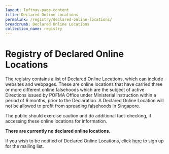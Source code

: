 ```yaml
---
layout: leftnav-page-content
title: Declared Online Locations
permalink: /registry/declared-online-locations/
breadcrumb: Declared Online Locations
collection_name: registry
---
```


# Registry of Declared Online Locations


The registry contains a list of Declared Online Locations, which can include websites and webpages. 
These are online locations that have carried three or more different online falsehoods which are the subject of active Directions issued by POFMA Office under Ministerial instruction within a period of 6 months, prior to the Declaration.
A Declared Online Location will not be allowed to profit from spreading falsehoods in Singapore.

The public should exercise caution and do additional fact-checking, if accessing these online locations for information.

**There are currently no declared online locations.**

If you wish to be notified of Declared Online Locations, click [here](https://form.gov.sg/5d91d428f23aa800126c6335) to sign up for the mailing list. 
